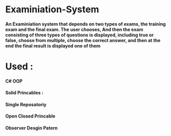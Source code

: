 # Examiniation-System
#### An Examiniation system that depends on two types of exams, the training exam and the final exam. The user chooses, And then the exam consisting of three types of questions is displayed, including true or false, choose from multiple, choose the correct answer, and then at the end the final result is displayed one of them  

# Used : 
#### C# OOP 
#### Solid Princables :
#### Single Reposatoriy
#### Open Closed Princable
#### Observer Desgin Patern

